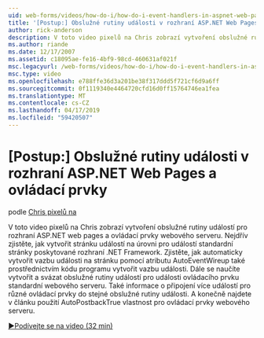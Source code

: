 ```yaml
---
uid: web-forms/videos/how-do-i/how-do-i-event-handlers-in-aspnet-web-pages-and-controls
title: '[Postup:] Obslužné rutiny události v rozhraní ASP.NET Web Pages a ovládací prvky | Dokumentace Microsoftu'
author: rick-anderson
description: V toto video pixelů na Chris zobrazí vytvoření obslužné rutiny událostí pro rozhraní ASP.NET web pages a ovládací prvky webového serveru. Nejdřív zjistěte, jak vytvořit f událostí na úrovni stránky...
ms.author: riande
ms.date: 12/17/2007
ms.assetid: c18095ae-fe16-4bf9-98cd-460631af021f
msc.legacyurl: /web-forms/videos/how-do-i/how-do-i-event-handlers-in-aspnet-web-pages-and-controls
msc.type: video
ms.openlocfilehash: e788ffe36d3a201be38f317ddd5f721cf6d9a6ff
ms.sourcegitcommit: 0f1119340e4464720cfd16d0ff15764746ea1fea
ms.translationtype: MT
ms.contentlocale: cs-CZ
ms.lasthandoff: 04/17/2019
ms.locfileid: "59420507"
---
```

# <a name="how-do-i-event-handlers-in-aspnet-web-pages-and-controls"></a>[Postup:] Obslužné rutiny události v rozhraní ASP.NET Web Pages a ovládací prvky

podle [Chris pixelů na](https://twitter.com/chrispels)

V toto video pixelů na Chris zobrazí vytvoření obslužné rutiny událostí pro rozhraní ASP.NET web pages a ovládací prvky webového serveru. Nejdřív zjistěte, jak vytvořit stránku událostí na úrovni pro událostí standardní stránky poskytované rozhraní .NET Framework. Zjistěte, jak automaticky vytvořit vazbu události na stránku pomocí atributu AutoEventWireup také prostřednictvím kódu programu vytvořit vazbu události. Dále se naučíte vytvořit a svázat obslužné rutiny událostí pro události ovládacího prvku standardní webového serveru. Také informace o připojení více událostí pro různé ovládací prvky do stejné obslužné rutiny události. A konečně najdete v článku použití AutoPostbackTrue vlastnost pro ovládací prvky webového serveru.

[&#9654;Podívejte se na video (32 min)](https://channel9.msdn.com/Blogs/ASP-NET-Site-Videos/how-do-i-event-handlers-in-aspnet-web-pages-and-controls)
